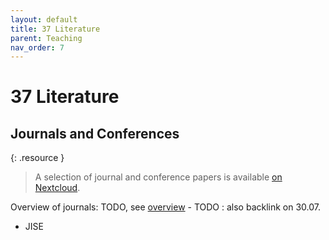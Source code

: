 ```yaml
---
layout: default
title: 37 Literature
parent: Teaching
nav_order: 7
---
```


# 37 Literature

## Journals and Conferences

{: .resource } 
> A selection of journal and conference papers is available [on Nextcloud](https://nc-2272638881871040784.nextcloud-ionos.com/index.php/apps/files/files/31021?dir=/30-teaching/37_literature).

Overview of journals: TODO, see [overview](https://digital-work-lab.github.io/handbook/docs/30-teaching/30_processes/30.07.pedagogy.html#resources) - TODO : also backlink on 30.07.

- JISE
